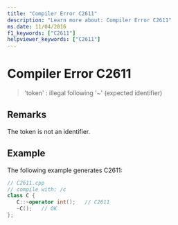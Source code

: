 ```yaml
---
title: "Compiler Error C2611"
description: "Learn more about: Compiler Error C2611"
ms.date: 11/04/2016
f1_keywords: ["C2611"]
helpviewer_keywords: ["C2611"]
---
```

# Compiler Error C2611

> 'token' : illegal following '~' (expected identifier)

## Remarks

The token is not an identifier.

## Example

The following example generates C2611:

```cpp
// C2611.cpp
// compile with: /c
class C {
   C::~operator int();   // C2611
   ~C();   // OK
};
```
